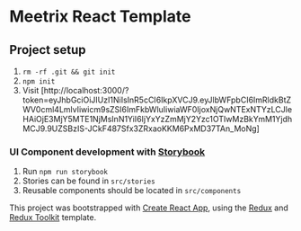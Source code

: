 # Meetrix React Template

## Project setup

1. `rm -rf .git && git init`
2. `npm init`
3. Visit [http://localhost:3000/?token=eyJhbGciOiJIUzI1NiIsInR5cCI6IkpXVCJ9.eyJlbWFpbCI6ImRldkBtZWV0cml4LmlvIiwicm9sZSI6ImFkbWluIiwiaWF0IjoxNjQwNTExNTYzLCJleHAiOjE3MjY5MTE1NjMsInN1YiI6IjYxYzZmMjY2Yzc1OTIwMzBkYmM1YjdhMCJ9.9UZSBzIS-JCkF487Sfx3ZRxaoKKM6PxMD37TAn_MoNg]

### UI Component development with [Storybook](https://storybook.js.org/docs/react/get-started/introduction)

1. Run `npm run storybook`
2. Stories can be found in `src/stories`
3. Reusable components should be located in `src/components`

This project was bootstrapped with [Create React App](https://github.com/facebook/create-react-app), using the [Redux](https://redux.js.org/) and [Redux Toolkit](https://redux-toolkit.js.org/) template.
